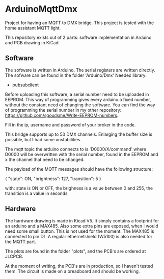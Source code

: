 # ArduinoMqttDmx

Project for having an MQTT to DMX bridge.
This project is tested with the home assistant MQTT light.

This repository exists out of 2 parts: software implementation in Arduino and PCB drawing in KiCad

## Software
The software is written in Arduino. The serial registers are written directly.
The sofware can be found in the folder 'Arduino/Dmx'
Needed library:
 - pubsubclient

Before uploading this software, a serial number need to be uploaded in EEPROM. This way of programming gives every arduino a fixed number, without the constant need of changing the software. You can find the way of programming the serial number in my other repository: https://github.com/sgoudsme/Write-EEPROM-numbers.

Fill in the ip, username and password of your broker in the code. 

This bridge supports up to 50 DMX channels. Enlarging the buffer size is possible, but I had some unstabilities. 

The mqtt topic the arduino connects to is 'D0000/X/command' where D0000 will be overwritten with the serial number, found in the EEPROM and x the channel that need to be changed.

The payload of the MQTT messages should have the following structure:

{
  "state": ON,
  "brightness": 127,
  "transition": 5
}

with:
  state is ON or OFF,
  the brighness is a value between 0 and 255, 
  the transition is a value in seconds

## Hardware
The hardware drawing is made in Kicad V5. It simply contains a footprint for an arduino and a MAX485. Also some extra pins are exposed, when I would need some small button. This is not used for the moment. 
The MAX485 is connected to pin D1. 
A regular ethernetshield (W5100) is also needed for the MQTT part.

The plots are found in the folder "plots", and the PCB's are ordered at JLCPCB. 

At the moment of writing, the PCB's are in production, so I haven't tested them. The circuit is made on a breadboard and should be working.

